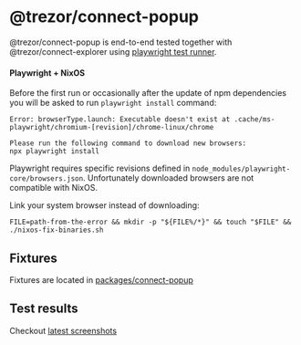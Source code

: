 # @trezor/connect-popup

@trezor/connect-popup is end-to-end tested together with @trezor/connect-explorer using [playwright test runner](https://playwright.dev/).

#### Playwright + NixOS

Before the first run or occasionally after the update of npm dependencies you will be asked to run `playwright install` command:

```
Error: browserType.launch: Executable doesn't exist at .cache/ms-playwright/chromium-[revision]/chrome-linux/chrome

Please run the following command to download new browsers:
npx playwright install

```

Playwright requires specific revisions defined in `node_modules/playwright-core/browsers.json`.
Unfortunately downloaded browsers are not compatible with NixOS.

Link your system browser instead of downloading:

```
FILE=path-from-the-error && mkdir -p "${FILE%/*}" && touch "$FILE" && ./nixos-fix-binaries.sh
```

## Fixtures

Fixtures are located in [packages/connect-popup](https://github.com/trezor/trezor-suite/tree/develop/packages/connect-popup/e2e/tests)

## Test results

Checkout [latest screenshots](https://gitlab.com/satoshilabs/trezor/trezor-suite/-/jobs/artifacts/develop/file/packages/integration-tests/connect-popup-overview.html?job=connect-popup)
